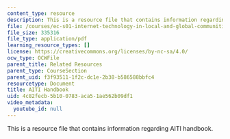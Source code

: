 ```yaml
---
content_type: resource
description: This is a resource file that contains information regarding AITI handbook.
file: /courses/ec-s01-internet-technology-in-local-and-global-communities-spring-2005-summer-2005/4c82fecb5b100783aca51ae562b09df1_MITEC_S01S05_aiti_handbok.pdf
file_size: 335316
file_type: application/pdf
learning_resource_types: []
license: https://creativecommons.org/licenses/by-nc-sa/4.0/
ocw_type: OCWFile
parent_title: Related Resources
parent_type: CourseSection
parent_uid: f3f93511-1f2c-dc1e-2b38-b586588bbfc4
resourcetype: Document
title: AITI Handbook
uid: 4c82fecb-5b10-0783-aca5-1ae562b09df1
video_metadata:
  youtube_id: null
---
```

This is a resource file that contains information regarding AITI handbook.